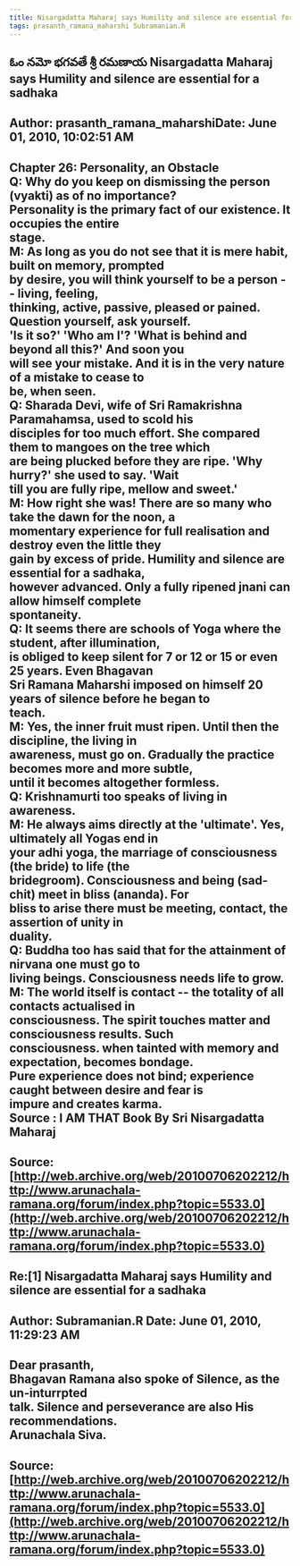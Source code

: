 ```yaml
--- 
title: Nisargadatta Maharaj says Humility and silence are essential for a sadhaka   
tags: prasanth_ramana_maharshi Subramanian.R  
---  
```

## ఓం నమో భగవతే శ్రీ రమణాయ Nisargadatta Maharaj says Humility and silence are essential for a sadhaka  
Author: prasanth_ramana_maharshiDate: June 01, 2010, 10:02:51 AM  
---  
Chapter 26: Personality, an Obstacle   
Q: Why do you keep on dismissing the person (vyakti) as of no importance?  
Personality is the primary fact of our existence. It occupies the entire  
stage.   
M: As long as you do not see that it is mere habit, built on memory, prompted  
by desire, you will think yourself to be a person -- living, feeling,  
thinking, active, passive, pleased or pained. Question yourself, ask yourself.  
'Is it so?' 'Who am l'? 'What is behind and beyond all this?' And soon you  
will see your mistake. And it is in the very nature of a mistake to cease to  
be, when seen.   
Q: Sharada Devi, wife of Sri Ramakrishna Paramahamsa, used to scold his  
disciples for too much effort. She compared them to mangoes on the tree which  
are being plucked before they are ripe. 'Why hurry?' she used to say. 'Wait  
till you are fully ripe, mellow and sweet.'   
M: How right she was! There are so many who take the dawn for the noon, a  
momentary experience for full realisation and destroy even the little they  
gain by excess of pride. **Humility and silence are essential for a sadhaka,  
however advanced.** Only a fully ripened jnani can allow himself complete  
spontaneity.   
Q: It seems there are schools of Yoga where the student, after illumination,  
is obliged to keep silent for 7 or 12 or 15 or even 25 years. Even Bhagavan  
Sri Ramana Maharshi imposed on himself 20 years of silence before he began to  
teach.   
M: Yes, the inner fruit must ripen. Until then the discipline, the living in  
awareness, must go on. Gradually the practice becomes more and more subtle,  
until it becomes altogether formless.   
Q: Krishnamurti too speaks of living in awareness.   
M: He always aims directly at the 'ultimate'. Yes, ultimately all Yogas end in  
your adhi yoga, the marriage of consciousness (the bride) to life (the  
bridegroom). Consciousness and being (sad-chit) meet in bliss (ananda). For  
bliss to arise there must be meeting, contact, the assertion of unity in  
duality.   
Q: Buddha too has said that for the attainment of nirvana one must go to  
living beings. Consciousness needs life to grow.   
M: The world itself is contact -- the totality of all contacts actualised in  
consciousness. The spirit touches matter and consciousness results. Such  
consciousness. when tainted with memory and expectation, becomes bondage.  
**Pure experience does not bind; experience caught between desire and fear is  
impure and creates karma.**   
 **Source** : I AM THAT Book By Sri Nisargadatta Maharaj
 ---  
Source:[http://web.archive.org/web/20100706202212/http://www.arunachala-ramana.org/forum/index.php?topic=5533.0](http://web.archive.org/web/20100706202212/http://www.arunachala-ramana.org/forum/index.php?topic=5533.0)   
---  

## Re:[1] Nisargadatta Maharaj says Humility and silence are essential for a sadhaka  
Author: Subramanian.R       Date: June 01, 2010, 11:29:23 AM  
---  
Dear prasanth,   
Bhagavan Ramana also spoke of Silence, as the un-inturrpted   
talk. Silence and perseverance are also His recommendations.   
Arunachala Siva.
 ---  
Source:[http://web.archive.org/web/20100706202212/http://www.arunachala-ramana.org/forum/index.php?topic=5533.0](http://web.archive.org/web/20100706202212/http://www.arunachala-ramana.org/forum/index.php?topic=5533.0)   
---  

